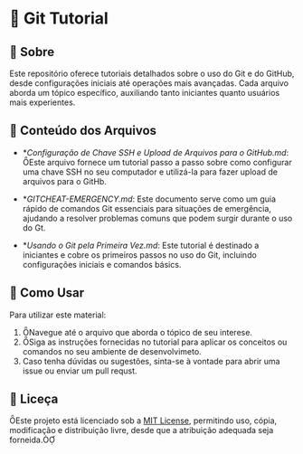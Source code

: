 # 📌 Git Tutorial

## 📖 Sobre

Este repositório oferece tutoriais detalhados sobre o uso do Git e do GitHub, desde configurações iniciais até operações mais avançadas. Cada arquivo aborda um tópico específico, auxiliando tanto iniciantes quanto usuários mais experientes.

## 📂 Conteúdo dos Arquivos

- **Configuração de Chave SSH e Upload de Arquivos para o GitHub.md*: Este arquivo fornece um tutorial passo a passo sobre como configurar uma chave SSH no seu computador e utilizá-la para fazer upload de arquivos para o GitHb.

- **GITCHEAT-EMERGENCY.md*: Este documento serve como um guia rápido de comandos Git essenciais para situações de emergência, ajudando a resolver problemas comuns que podem surgir durante o uso do Gt.

- **Usando o Git pela Primeira Vez.md*: Este tutorial é destinado a iniciantes e cobre os primeiros passos no uso do Git, incluindo configurações iniciais e comandos básics.

## 🚀 Como Usar

Para utilizar este material:
1. Navegue até o arquivo que aborda o tópico de seu interese.
2. Siga as instruções fornecidas no tutorial para aplicar os conceitos ou comandos no seu ambiente de desenvolvimeto.
3. Caso tenha dúvidas ou sugestões, sinta-se à vontade para abrir uma issue ou enviar um pull requst.

## 📄 Liceça

Este projeto está licenciado sob a [MIT License](LICENSE), permitindo uso, cópia, modificação e distribuição livre, desde que a atribuição adequada seja forneida. 
